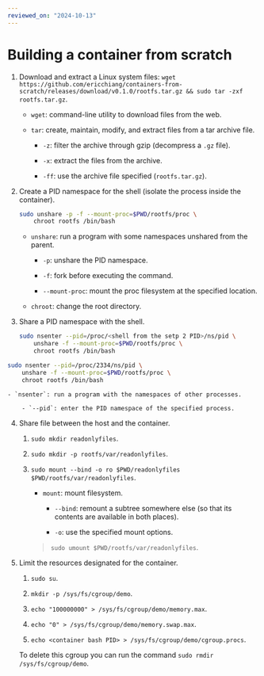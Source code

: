 ```yaml
---
reviewed_on: "2024-10-13"
---
```


# Building a container from scratch

1. Download and extract a Linux system files: `wget https://github.com/ericchiang/containers-from-scratch/releases/download/v0.1.0/rootfs.tar.gz && sudo tar -zxf rootfs.tar.gz`.

    - `wget`: command-line utility to download files from the web.

    - `tar`: create, maintain, modify, and extract files from a tar archive file.

        - `-z`: filter the archive through gzip (decompress a `.gz` file).

        - `-x`: extract the files from the archive.

        - `-ff`: use the archive file specified (`rootfs.tar.gz`).

2. Create a PID namespace for the shell (isolate the process inside the container).

    ```BASH
    sudo unshare -p -f --mount-proc=$PWD/rootfs/proc \
        chroot rootfs /bin/bash
    ```

    - `unshare`: run a program with some namespaces unshared from the parent.

        - `-p`: unshare the PID namespace.

        - `-f`: fork before executing the command.

        - `--mount-proc`: mount the proc filesystem at the specified location.

    - `chroot`: change the root directory.

3. Share a PID namespace with the shell.

    ```BASH
    sudo nsenter --pid=/proc/<shell from the setp 2 PID>/ns/pid \
        unshare -f --mount-proc=$PWD/rootfs/proc \
        chroot rootfs /bin/bash
    ```

```BASH
sudo nsenter --pid=/proc/2334/ns/pid \
    unshare -f --mount-proc=$PWD/rootfs/proc \
    chroot rootfs /bin/bash
```

    - `nsenter`: run a program with the namespaces of other processes.

        - `--pid`: enter the PID namespace of the specified process.

4. Share file between the host and the container.

    1. `sudo mkdir readonlyfiles`.

    2. `sudo mkdir -p rootfs/var/readonlyfiles`.

    3. `sudo mount --bind -o ro $PWD/readonlyfiles $PWD/rootfs/var/readonlyfiles`.

        - `mount`: mount filesystem.

            - `--bind`: remount a subtree somewhere else (so that its contents are available in both places).

            - `-o`: use the specified mount options.

        > `sudo umount $PWD/rootfs/var/readonlyfiles`.

5. Limit the resources designated for the container.

    1. `sudo su`.

    2. `mkdir -p /sys/fs/cgroup/demo`.

    3. `echo "100000000" > /sys/fs/cgroup/demo/memory.max`.

    4. `echo "0" > /sys/fs/cgroup/demo/memory.swap.max`.

    5. `echo <container bash PID> > /sys/fs/cgroup/demo/cgroup.procs`.

    To delete this cgroup you can run the command `sudo rmdir /sys/fs/cgroup/demo`.
